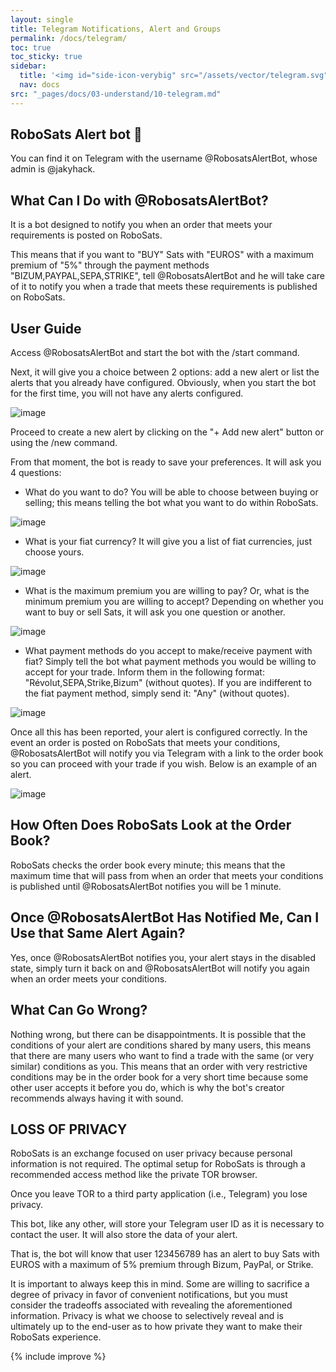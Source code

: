 ```yaml
---
layout: single
title: Telegram Notifications, Alert and Groups
permalink: /docs/telegram/
toc: true
toc_sticky: true
sidebar:
  title: '<img id="side-icon-verybig" src="/assets/vector/telegram.svg"/>Telegram'
  nav: docs
src: "_pages/docs/03-understand/10-telegram.md"
---
```


<!-- Cover: telegram notification bot: how to enable (on phone and desktop). What are the privacy trade offs. Alert bot (Jacky). Telegram public support group, different language group. Warning: never reply to privates. Never share your robot token -->

## **RoboSats Alert bot 🔔**

You can find it on Telegram with the username @RobosatsAlertBot, whose admin is @jakyhack.

## **What Can I Do with @RobosatsAlertBot?**

It is a bot designed to notify you when an order that meets your requirements is posted on RoboSats.

This means that if you want to "BUY" Sats with "EUROS" with a maximum premium of "5%" through the payment methods "BIZUM,PAYPAL,SEPA,STRIKE", tell @RobosatsAlertBot and he will take care of it to notify you when a trade that meets these requirements is published on RoboSats.

## **User Guide**

Access @RobosatsAlertBot and start the bot with the /start command.

Next, it will give you a choice between 2 options: add a new alert or list the alerts that you already have configured. Obviously, when you start the bot for the first time, you will not have any alerts configured.

![image](https://user-images.githubusercontent.com/47178010/170114653-f1d22f61-1db3-4a6a-b38c-5542a1b76648.png)

Proceed to create a new alert by clicking on the "+ Add new alert" button or using the /new command.

From that moment, the bot is ready to save your preferences. It will ask you 4 questions:
- What do you want to do? You will be able to choose between buying or selling; this means telling the bot what you want to do within RoboSats.

![image](https://user-images.githubusercontent.com/47178010/170114706-a4226028-50a5-414e-8ae8-c44f90833ff6.png)

- What is your fiat currency? It will give you a list of fiat currencies, just choose yours.

![image](https://user-images.githubusercontent.com/47178010/170114837-3e83f1c9-035a-4b59-8c8e-043f77995a33.png)

- What is the maximum premium you are willing to pay? Or, what is the minimum premium you are willing to accept? Depending on whether you want to buy or sell Sats, it will ask you one question or another.

![image](https://user-images.githubusercontent.com/47178010/170115618-66117113-e702-4faa-b02d-a8101244f7da.png)

- What payment methods do you accept to make/receive payment with fiat? Simply tell the bot what payment methods you would be willing to accept for your trade. Inform them in the following format: "Révolut,SEPA,Strike,Bizum" (without quotes). If you are indifferent to the fiat payment method, simply send it: "Any" (without quotes).

![image](https://user-images.githubusercontent.com/47178010/170115693-7378b25a-93af-4ad3-ad7e-d0185364003d.png)

Once all this has been reported, your alert is configured correctly. In the event an order is posted on RoboSats that meets your conditions, @RobosatsAlertBot will notify you via Telegram with a link to the order book so you can proceed with your trade if you wish. Below is an example of an alert.

![image](https://user-images.githubusercontent.com/47178010/170116003-6316c10a-0c6f-44bc-8eb6-17a1df8e1f3f.png)

## **How Often Does RoboSats Look at the Order Book?**

RoboSats checks the order book every minute; this means that the maximum time that will pass from when an order that meets your conditions is published until @RobosatsAlertBot notifies you will be 1 minute.

## **Once @RobosatsAlertBot Has Notified Me, Can I Use that Same Alert Again?**

Yes, once @RobosatsAlertBot notifies you, your alert stays in the disabled state, simply turn it back on and @RobosatsAlertBot will notify you again when an order meets your conditions.

## **What Can Go Wrong?**

Nothing wrong, but there can be disappointments. It is possible that the conditions of your alert are conditions shared by many users, this means that there are many users who want to find a trade with the same (or very similar) conditions as you. This means that an order with very restrictive conditions may be in the order book for a very short time because some other user accepts it before you do, which is why the bot's creator recommends always having it with sound.

## **LOSS OF PRIVACY**

RoboSats is an exchange focused on user privacy because personal information is not required. The optimal setup for RoboSats is through a recommended access method like the private TOR browser.

Once you leave TOR to a third party application (i.e., Telegram) you lose privacy.

This bot, like any other, will store your Telegram user ID as it is necessary to contact the user. It will also store the data of your alert.

That is, the bot will know that user 123456789 has an alert to buy Sats with EUROS with a maximum of 5% premium through Bizum, PayPal, or Strike.

It is important to always keep this in mind. Some are willing to sacrifice a degree of privacy in favor of convenient notifications, but you must consider the tradeoffs associated with revealing the aforementioned information. Privacy is what we choose to selectively reveal and is ultimately up to the end-user as to how private they want to make their RoboSats experience.

{% include improve %}
